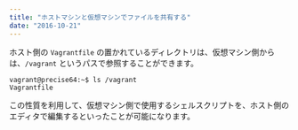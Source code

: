 ```yaml
---
title: "ホストマシンと仮想マシンでファイルを共有する"
date: "2016-10-21"
---
```


ホスト側の `Vagrantfile` の置かれているディレクトリは、仮想マシン側からは、`/vagrant` というパスで参照することができます。

```
vagrant@precise64:~$ ls /vagrant
Vagrantfile
```

この性質を利用して、仮想マシン側で使用するシェルスクリプトを、ホスト側のエディタで編集するといったことが可能になります。

